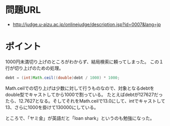 # 問題URL
- http://judge.u-aizu.ac.jp/onlinejudge/description.jsp?id=0007&lang=jp

# ポイント
1000円未満切り上げのところがわからず、結局検索に頼ってしまった。
この１行が切り上げのための処理。

```java
debt = (int)Math.ceil((double)debt / 1000) * 1000;
```

Math.ceilでの切り上げは少数に対して行うものなので、対象となるdebtをdouble型でキャストしてから1000で割っている。
たとえばdebtが127627だったら、12.7627となる。そしてそれをMath.ceilで13.0にして、intでキャストして13、さらに1000を掛けて130000にしている。

ところで、「ヤミ金」が英語だと「loan shark」というのも勉強になった。
